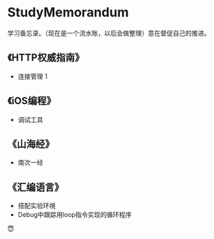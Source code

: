 # StudyMemorandum
学习备忘录。（现在是一个流水账，以后会做整理）意在督促自己的推进。

## 《HTTP权威指南》
- 连接管理 1
  

## 《iOS编程》
- 调试工具

## 《山海经》
- 南次一经

## 《汇编语言》
- 搭配实验环境
- Debug中跟踪用loop指令实现的循环程序

😇
